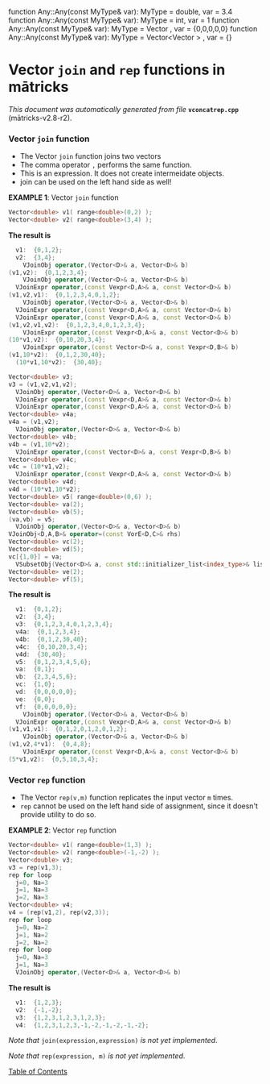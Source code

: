 function Any::Any(const MyType& var): MyType = double, var = 3.4
function Any::Any(const MyType& var): MyType = int, var = 1
function Any::Any(const MyType& var): MyType = Vector<double> , var = {0,0,0,0,0}
function Any::Any(const MyType& var): MyType = Vector<Vector<double> > , var = {}

# Vector `join` and `rep` functions in mātricks
_This document was automatically generated from file_ **`vconcatrep.cpp`** (mātricks-v2.8-r2).

### Vector `join` function
* The Vector `join` function joins two vectors
* The comma operator `,` performs the same function.
* This is an expression.  It does not create intermeidate objects.
* join can be used on the left hand side as well!


**EXAMPLE 1**: Vector `join` function
```C++
Vector<double> v1( range<double>(0,2) );
Vector<double> v2( range<double>(3,4) );
```

**The result is**
```C++
  v1:  {0,1,2}; 
  v2:  {3,4}; 
    VJoinObj operator,(Vector<D>& a, Vector<D>& b)
(v1,v2):  {0,1,2,3,4}; 
    VJoinObj operator,(Vector<D>& a, Vector<D>& b)
  VJoinExpr operator,(const Vexpr<D,A>& a, const Vector<D>& b)
(v1,v2,v1):  {0,1,2,3,4,0,1,2}; 
    VJoinObj operator,(Vector<D>& a, Vector<D>& b)
  VJoinExpr operator,(const Vexpr<D,A>& a, const Vector<D>& b)
  VJoinExpr operator,(const Vexpr<D,A>& a, const Vector<D>& b)
(v1,v2,v1,v2):  {0,1,2,3,4,0,1,2,3,4}; 
    VJoinExpr operator,(const Vexpr<D,A>& a, const Vector<D>& b)
(10*v1,v2):  {0,10,20,3,4}; 
    VJoinExpr operator,(const Vector<D>& a, const Vexpr<D,B>& b)
(v1,10*v2):  {0,1,2,30,40}; 
  (10*v1,10*v2):  {30,40}; 
```

```C++
Vector<double> v3;
v3 = (v1,v2,v1,v2);
  VJoinObj operator,(Vector<D>& a, Vector<D>& b)
  VJoinExpr operator,(const Vexpr<D,A>& a, const Vector<D>& b)
  VJoinExpr operator,(const Vexpr<D,A>& a, const Vector<D>& b)
Vector<double> v4a;
v4a = (v1,v2);
  VJoinObj operator,(Vector<D>& a, Vector<D>& b)
Vector<double> v4b;
v4b = (v1,10*v2);
  VJoinExpr operator,(const Vector<D>& a, const Vexpr<D,B>& b)
Vector<double> v4c;
v4c = (10*v1,v2);
  VJoinExpr operator,(const Vexpr<D,A>& a, const Vector<D>& b)
Vector<double> v4d;
v4d = (10*v1,10*v2);
Vector<double> v5( range<double>(0,6) );
Vector<double> va(2);
Vector<double> vb(5);
(va,vb) = v5;
  VJoinObj operator,(Vector<D>& a, Vector<D>& b)
VJoinObj<D,A,B>& operator=(const VorE<D,C>& rhs)
Vector<double> vc(2);
Vector<double> vd(5);
vc[{1,0}] = va;
  VSubsetObj(Vector<D>& a, const std::initializer_list<index_type>& list)
Vector<double> ve(2);
Vector<double> vf(5);
```

**The result is**
```C++
  v1:  {0,1,2}; 
  v2:  {3,4}; 
  v3:  {0,1,2,3,4,0,1,2,3,4}; 
  v4a:  {0,1,2,3,4}; 
  v4b:  {0,1,2,30,40}; 
  v4c:  {0,10,20,3,4}; 
  v4d:  {30,40}; 
  v5:  {0,1,2,3,4,5,6}; 
  va:  {0,1}; 
  vb:  {2,3,4,5,6}; 
  vc:  {1,0}; 
  vd:  {0,0,0,0,0}; 
  ve:  {0,0}; 
  vf:  {0,0,0,0,0}; 
    VJoinObj operator,(Vector<D>& a, Vector<D>& b)
  VJoinExpr operator,(const Vexpr<D,A>& a, const Vector<D>& b)
(v1,v1,v1):  {0,1,2,0,1,2,0,1,2}; 
    VJoinObj operator,(Vector<D>& a, Vector<D>& b)
(v1,v2,4*v1):  {0,4,8}; 
    VJoinExpr operator,(const Vexpr<D,A>& a, const Vector<D>& b)
(5*v1,v2):  {0,5,10,3,4}; 
```

### Vector `rep` function
* The Vector `rep(v,m)` function replicates the input vector `m` times.
* `rep` cannot be used on the left hand side of assignment, since it doesn't provide utility to do so.


**EXAMPLE 2**: Vector `rep` function
```C++
Vector<double> v1( range<double>(1,3) );
Vector<double> v2( range<double>(-1,-2) );
Vector<double> v3;
v3 = rep(v1,3);
rep for loop
  j=0, Na=3
  j=1, Na=3
  j=2, Na=3
Vector<double> v4;
v4 = (rep(v1,2), rep(v2,3));
rep for loop
  j=0, Na=2
  j=1, Na=2
  j=2, Na=2
rep for loop
  j=0, Na=3
  j=1, Na=3
  VJoinObj operator,(Vector<D>& a, Vector<D>& b)
```

**The result is**
```C++
  v1:  {1,2,3}; 
  v2:  {-1,-2}; 
  v3:  {1,2,3,1,2,3,1,2,3}; 
  v4:  {1,2,3,1,2,3,-1,-2,-1,-2,-1,-2}; 
```


_Note that_ `join(expression,expression)` _is not yet implemented_.

_Note that_ `rep(expression, m)` _is not yet implemented_.

[Table of Contents](README.md)
